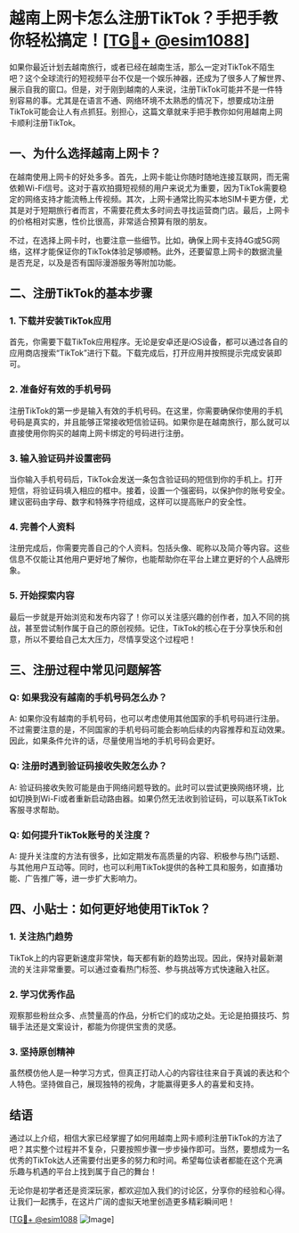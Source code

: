 # 越南上网卡怎么注册TikTok？手把手教你轻松搞定！[[TG💪+ @esim1088](https://t.me/s/esim1088)]

如果你最近计划去越南旅行，或者已经在越南生活，那么一定对TikTok不陌生吧？这个全球流行的短视频平台不仅是一个娱乐神器，还成为了很多人了解世界、展示自我的窗口。但是，对于刚到越南的人来说，注册TikTok可能并不是一件特别容易的事。尤其是在语言不通、网络环境不太熟悉的情况下，想要成功注册TikTok可能会让人有点抓狂。别担心，这篇文章就来手把手教你如何用越南上网卡顺利注册TikTok。

## 一、为什么选择越南上网卡？

在越南使用上网卡的好处多多。首先，上网卡能让你随时随地连接互联网，而无需依赖Wi-Fi信号。这对于喜欢拍摄短视频的用户来说尤为重要，因为TikTok需要稳定的网络支持才能流畅上传视频。其次，上网卡通常比购买本地SIM卡更方便，尤其是对于短期旅行者而言，不需要花费太多时间去寻找运营商门店。最后，上网卡的价格相对实惠，性价比很高，非常适合预算有限的朋友。

不过，在选择上网卡时，也要注意一些细节。比如，确保上网卡支持4G或5G网络，这样才能保证你的TikTok体验足够顺畅。此外，还要留意上网卡的数据流量是否充足，以及是否有国际漫游服务等附加功能。

## 二、注册TikTok的基本步骤

### 1. 下载并安装TikTok应用

首先，你需要下载TikTok应用程序。无论是安卓还是iOS设备，都可以通过各自的应用商店搜索“TikTok”进行下载。下载完成后，打开应用并按照提示完成安装即可。

### 2. 准备好有效的手机号码

注册TikTok的第一步是输入有效的手机号码。在这里，你需要确保你使用的手机号码是真实的，并且能够正常接收短信验证码。如果你是在越南旅行，那么就可以直接使用你购买的越南上网卡绑定的号码进行注册。

### 3. 输入验证码并设置密码

当你输入手机号码后，TikTok会发送一条包含验证码的短信到你的手机上。打开短信，将验证码填入相应的框中。接着，设置一个强密码，以保护你的账号安全。建议密码由字母、数字和特殊字符组成，这样可以提高账户的安全性。

### 4. 完善个人资料

注册完成后，你需要完善自己的个人资料。包括头像、昵称以及简介等内容。这些信息不仅能让其他用户更好地了解你，也能帮助你在平台上建立更好的个人品牌形象。

### 5. 开始探索内容

最后一步就是开始浏览和发布内容了！你可以关注感兴趣的创作者，加入不同的挑战，甚至尝试制作属于自己的原创视频。记住，TikTok的核心在于分享快乐和创意，所以不要给自己太大压力，尽情享受这个过程吧！

## 三、注册过程中常见问题解答

### Q: 如果我没有越南的手机号码怎么办？

A: 如果你没有越南的手机号码，也可以考虑使用其他国家的手机号码进行注册。不过需要注意的是，不同国家的手机号码可能会影响后续的内容推荐和互动效果。因此，如果条件允许的话，尽量使用当地的手机号码会更好。

### Q: 注册时遇到验证码接收失败怎么办？

A: 验证码接收失败可能是由于网络问题导致的。此时可以尝试更换网络环境，比如切换到Wi-Fi或者重新启动路由器。如果仍然无法收到验证码，可以联系TikTok客服寻求帮助。

### Q: 如何提升TikTok账号的关注度？

A: 提升关注度的方法有很多，比如定期发布高质量的内容、积极参与热门话题、与其他用户互动等。同时，也可以利用TikTok提供的各种工具和服务，如直播功能、广告推广等，进一步扩大影响力。

## 四、小贴士：如何更好地使用TikTok？

### 1. 关注热门趋势

TikTok上的内容更新速度非常快，每天都有新的趋势出现。因此，保持对最新潮流的关注非常重要。可以通过查看热门标签、参与挑战等方式快速融入社区。

### 2. 学习优秀作品

观察那些粉丝众多、点赞量高的作品，分析它们的成功之处。无论是拍摄技巧、剪辑手法还是文案设计，都能为你提供宝贵的灵感。

### 3. 坚持原创精神

虽然模仿他人是一种学习方式，但真正打动人心的内容往往来自于真诚的表达和个人特色。坚持做自己，展现独特的视角，才能赢得更多人的喜爱和支持。

## 结语

通过以上介绍，相信大家已经掌握了如何用越南上网卡顺利注册TikTok的方法了吧？其实整个过程并不复杂，只要按照步骤一步步操作即可。当然，要想成为一名优秀的TikTok达人还需要付出更多的努力和时间。希望每位读者都能在这个充满乐趣与机遇的平台上找到属于自己的舞台！

无论你是初学者还是资深玩家，都欢迎加入我们的讨论区，分享你的经验和心得。让我们一起携手，在这片广阔的虚拟天地里创造更多精彩瞬间吧！

[[TG💪+ @esim1088](https://t.me/s/esim1088) ![Image](https://i.postimg.cc/4NQfJmqS/Snipaste-2025-05-13-00-14-12.png)]